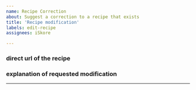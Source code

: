 ```yaml
---
name: Recipe Correction
about: Suggest a correction to a recipe that exists
title: 'Recipe modification'
labels: edit-recipe
assignees: iSkore

---
```


### direct url of the recipe
<!--
Example: https://iskore.github.io/drecipes/aunt-euniav/apple-butter/apple-butter.html
-->

### explanation of requested modification
<!--
[?] word in question says "cooked"
-->

---
